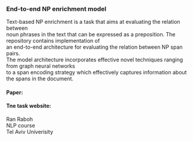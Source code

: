 ### End-to-end NP enrichment model

Text-based NP enrichment is a task that aims at evaluating the relation between \
noun phrases in the text that can be expressed as a preposition. The repository contains implementation of \
an end-to-end architecture for evaluating the relation between NP span pairs. \
The model architecture incorporates effective novel techniques ranging from graph neural networks \
to a span encoding strategy which effectively captures information about the spans in the document.

#### Paper:   
#### Tne task website:

Ran Raboh \
NLP course \
Tel Aviv Univerisity